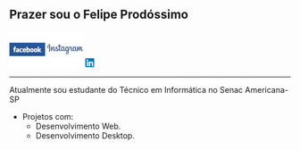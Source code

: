 ## Prazer sou o **Felipe Prodóssimo**

[![facebook][image-thumbs]][image-url]
[![instagram][image-thumbs-01]][image-url-01]
[![linkedin][image-thumbs-02]][image-url-02]

[image-thumbs]: img/facebook.png
[image-url]: https://facebook.com/FelipeProdossimo

[image-thumbs-01]: img/instagram.png
[image-url-01]: https://www.instagram.com/felipe.prodossimo_/

---

[image-thumbs-02]: img/linkedin.png
[image-url-02]: https://www.linkedin.com/in/felipe-prodossimo

Atualmente sou estudante do Técnico em Informática no Senac Americana-SP

* Projetos com:
    * Desenvolvimento Web.
    * Desenvolvimento Desktop.

<!--
**FelipeProdossimo/FelipeProdossimo** is a ✨ _special_ ✨ repository because its `README.md` (this file) appears on your GitHub profile.

Here are some ideas to get you started:

- 🔭 I’m currently working on ...
- 🌱 I’m currently learning ...
- 👯 I’m looking to collaborate on ...
- 🤔 I’m looking for help with ...
- 💬 Ask me about ...
- 📫 How to reach me: ...
- 😄 Pronouns: ...
- ⚡ Fun fact: ...
-->
